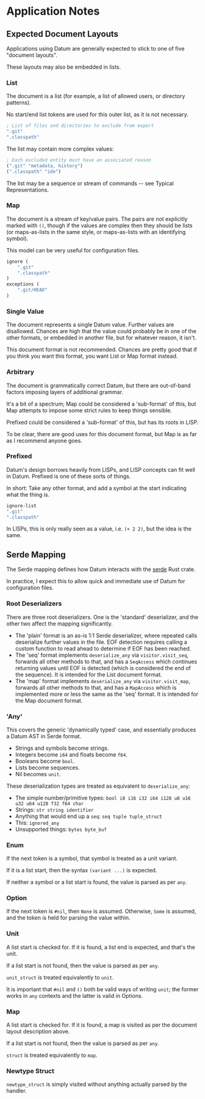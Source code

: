 # Application Notes

## Expected Document Layouts

Applications using Datum are generally expected to stick to one of five "document layouts".

These layouts may also be embedded in lists.

### List

The document is a list (for example, a list of allowed users, or directory patterns).

No start/end list tokens are used for this outer list, as it is not necessary.

```scheme
; List of files and directories to exclude from export
".git"
".classpath"
```

The list may contain more complex values:

```scheme
; Each excluded entity must have an associated reason
(".git" "metadata, history")
(".classpath" "ide")
```

The list may be a sequence or stream of commands -- see Typical Representations.

### Map

The document is a stream of key/value pairs. The pairs are not explicitly marked with `()`, though if the values are complex then they should be lists (or maps-as-lists in the same style, or maps-as-lists with an identifying symbol).

This model can be very useful for configuration files.

```scheme
ignore (
	".git"
	".classpath"
)
exceptions (
	".git/HEAD"
)
```

### Single Value

The document represents a single Datum value. Further values are disallowed. Chances are high that the value could probably be in one of the other formats, or embedded in another file, but for whatever reason, it isn't.

This document format is not recommended. Chances are pretty good that if you think you want this format, you want List or Map format instead.

### Arbitrary

The document is grammatically correct Datum, but there are out-of-band factors imposing layers of additional grammar.

It's a bit of a spectrum; Map could be considered a 'sub-format' of this, but Map attempts to impose some strict rules to keep things sensible.

Prefixed could be considered a 'sub-format' of this, but has its roots in LISP.

To be clear, there are good uses for this document format, but Map is as far as I recommend anyone goes.

### Prefixed

Datum's design borrows heavily from LISPs, and LISP concepts can fit well in Datum. Prefixed is one of these sorts of things.

In short: Take any other format, and add a symbol at the start indicating what the thing is.

```scheme
ignore-list
".git"
".classpath"
```

In LISPs, this is only really seen as a value, i.e. `(+ 2 2)`, but the idea is the same.

## Serde Mapping

The Serde mapping defines how Datum interacts with the [serde](https://serde.rs/) Rust crate.

In practice, I expect this to allow quick and immediate use of Datum for configuration files.

### Root Deserializers

There are three root deserializers. One is the 'standard' deserializer, and the other two affect the mapping significantly.

* The 'plain' format is an as-is 1:1 Serde deserializer, where repeated calls deserialize further values in the file. EOF detection requires calling a custom function to read ahead to determine if EOF has been reached.
* The 'seq' format implements `deserialize_any` via `visitor.visit_seq`, forwards all other methods to that, and has a `SeqAccess` which continues returning values until EOF is detected (which is considered the end of the sequence). It is intended for the List document format.
* The 'map' format implements `deserialize_any` via `visitor.visit_map`, forwards all other methods to that, and has a `MapAccess` which is implemented more or less the same as the 'seq' format. It is intended for the Map document format.

### 'Any'

This covers the generic 'dynamically typed' case, and essentially produces a Datum AST in Serde format.

* Strings and symbols become strings.
* Integers become `i64` and floats become `f64`.
* Booleans become `bool`.
* Lists become sequences.
* Nil becomes `unit`.

These deserialization types are treated as equivalent to `deserialize_any`:

* The simple number/primitive types: `bool i8 i16 i32 i64 i128 u8 u16 u32 u64 u128 f32 f64 char`
* Strings: `str string identifier`
* Anything that would end up a `seq`: `seq tuple tuple_struct`
* This: `ignored_any`
* Unsupported things: `bytes byte_buf`

### Enum

If the next token is a symbol, that symbol is treated as a unit variant.

If it is a list start, then the syntax `(variant ...)` is expected.

If neither a symbol or a list start is found, the value is parsed as per `any`.

### Option

If the next token is `#nil`, then `None` is assumed. Otherwise, `Some` is assumed, and the token is held for parsing the value within.

### Unit

A list start is checked for. If it is found, a list end is expected, and that's the unit.

If a list start is not found, then the value is parsed as per `any`.

`unit_struct` is treated equivalently to `unit`.

It is important that `#nil` and `()` both be valid ways of writing `unit`; the former works in `any` contexts and the latter is valid in Options.

### Map

A list start is checked for. If it is found, a map is visited as per the document layout description above.

If a list start is not found, then the value is parsed as per `any`.

`struct` is treated equivalently to `map`.

### Newtype Struct

`newtype_struct` is simply visited without anything actually parsed by the handler.
